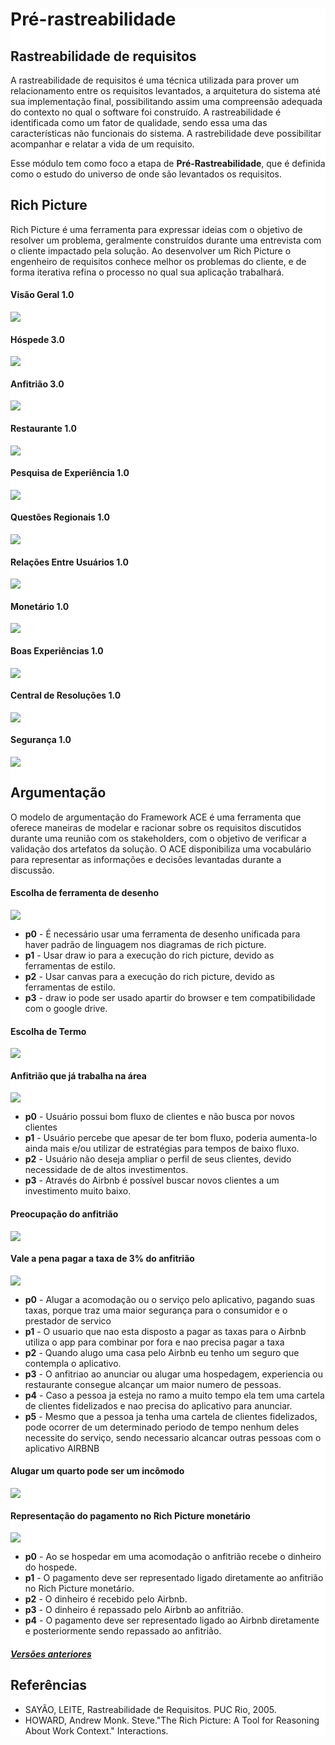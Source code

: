 <div style="background-color:white;">

# Pré-rastreabilidade

## Rastreabilidade de requisitos

A rastreabilidade de requisitos é uma técnica utilizada para prover um relacionamento entre os requisitos levantados, a arquitetura do sistema até sua implementação final, possibilitando assim uma compreensão adequada do contexto no qual o software foi construído. A rastreabilidade é identificada como um fator de qualidade, sendo essa uma das características não funcionais do sistema. A rastrebilidade deve possibilitar acompanhar e relatar a vida de um requisito.

Esse módulo tem como foco a etapa de **Pré-Rastreabilidade**, que é definida como o estudo do universo de onde são levantados os requisitos.

## Rich Picture

Rich Picture é uma ferramenta para expressar ideias com o objetivo de resolver um problema, geralmente construídos durante uma entrevista com o cliente impactado pela solução. Ao desenvolver um Rich Picture o engenheiro de requisitos conhece melhor os problemas do cliente, e de forma iterativa refina o processo no qual sua aplicação trabalhará.


#### Visão Geral 1.0

<img src="ultima_versao/a_visao_geral_v1.png" class="responsive-img">

#### Hóspede 3.0

<img src="ultima_versao/hospede_v3.png" class="responsive-img">

#### Anfitrião 3.0

<img src="ultima_versao/anfitriao_v3.png" class="responsive-img">

#### Restaurante 1.0

<img src="ultima_versao/restaurante_v1.png" class="responsive-img">

#### Pesquisa de Experiência 1.0

<img src="ultima_versao/experiencia_v1.png" class="responsive-img">

#### Questões Regionais 1.0

<img src="ultima_versao/relacoes_regionais_v1.png" class="responsive-img">

#### Relações Entre Usuários 1.0

<img src="ultima_versao/relacoes_dos_usuarios_v1.png" class="responsive-img">

#### Monetário 1.0

<img src="ultima_versao/money_v1.png" class="responsive-img">

#### Boas Experiências 1.0

<img src="ultima_versao/boa_experiencia_v1.png" class="responsive-img">

#### Central de Resoluções 1.0

<img src="ultima_versao/resolutions_v1.png" class="responsive-img">

#### Segurança 1.0

<img src="ultima_versao/security_v1.png" class="responsive-img">

## Argumentação

O modelo de argumentação do Framework ACE é uma ferramenta que oferece maneiras de modelar e racionar sobre os requisitos discutidos durante uma reunião com os stakeholders, com o objetivo de verificar a validação dos artefatos da solução. O ACE disponibiliza uma vocabulário para representar as informações e decisões levantadas durante a discussão.

#### Escolha de ferramenta de desenho

<img src="ultima_versao/decisão_ferramenta_richpic_v1.png" class="responsive-img">

<ul>
    <li>
      <b>p0</b> - É necessário usar uma ferramenta de desenho unificada para haver padrão de linguagem nos diagramas de rich picture.
    </li>
    <li>
      <b>p1</b> -  Usar draw io para a execução do rich picture, devido as ferramentas de estilo.
    </li>
    <li>
      <b>p2</b> -  Usar canvas para a execução do rich picture, devido as ferramentas de estilo.
    </li>
    <li>
      <b>p3</b> - draw io pode ser usado apartir do browser e  tem compatibilidade com o google drive.
    </li>
  </ul>

#### Escolha de Termo

<img src="ultima_versao/decisao_termo.png" class="responsive-img">

#### Anfitrião que já trabalha na área

<img src="ultima_versao/argumentacao_anfitriao_v1.png" class="responsive-img">

<ul>
    <li>
      <b>p0</b> - Usuário possui bom fluxo de clientes e não busca por novos clientes
    </li>
    <li>
      <b>p1</b> - Usuário percebe que apesar de ter bom fluxo, poderia aumenta-lo ainda mais e/ou utilizar de estratégias para tempos de baixo fluxo.
    </li>
    <li>
      <b>p2</b> - Usuário não deseja ampliar o perfil de seus clientes, devido necessidade de de altos investimentos.
    </li>
    <li>
      <b>p3</b> - Através do Airbnb é possível buscar novos clientes a um investimento muito baixo.
    </li>
  </ul>

#### Preocupação do anfitrião

<img src="ultima_versao/preocupacao_v1.png" class="responsive-img">

#### Vale a pena pagar a taxa de 3% do anfitrião

<img src="ultima_versao/arg_vale_a_pena.png" class="responsive-img">

 <ul>
    <li>
      <b>p0</b> - Alugar a acomodação ou o serviço pelo aplicativo, pagando suas taxas, porque traz uma maior segurança para o consumidor e o prestador de servico
    </li>
    <li>
      <b>p1</b> -  O usuario que nao esta disposto a pagar as taxas para o Airbnb utiliza o app para combinar por fora e nao precisa pagar a taxa
    </li>
    <li>
      <b>p2</b> -  Quando alugo uma casa pelo Airbnb eu tenho um seguro que contempla o aplicativo.
    </li>
    <li>
      <b>p3</b> - O anfitriao ao anunciar ou alugar uma hospedagem, experiencia ou restaurante consegue alcançar um maior numero de pessoas.
    </li>
    <li>
      <b>p4</b> - Caso a pessoa ja esteja no ramo a muito tempo ela tem uma cartela de clientes fidelizados e nao precisa do aplicativo para anunciar.
    </li>
    <li>
      <b>p5</b> - Mesmo que a pessoa ja tenha uma cartela de clientes fidelizados, pode ocorrer de um determinado periodo de tempo nenhum deles necessite do serviço, sendo necessario
      alcancar outras pessoas com o aplicativo AIRBNB
    </li>
  </ul>

#### Alugar um quarto pode ser um incômodo

<img src="ultima_versao/argumentacao_quarto_v0.png" class="responsive-img">

#### Representação do pagamento no Rich Picture monetário
<img src="ultima_versao/arg_monetario_v0.png" class="responsive-img">
<ul>
   <li>
     <b>p0</b> - Ao se hospedar em uma acomodação o anfitrião recebe o dinheiro do hospede.
   </li>
   <li>
     <b>p1</b> -  O pagamento deve ser representado ligado diretamente ao anfitrião no Rich Picture monetário.
   </li>
   <li>
     <b>p2</b> -  O dinheiro é recebido pelo Airbnb.
   </li>
   <li>
     <b>p3</b> - O dinheiro é repassado pelo Airbnb ao anfitrião.
   </li>
   <li>
     <b>p4</b> - O pagamento deve ser representado ligado ao Airbnb diretamente e posteriormente sendo repassado ao anfitrião.
   </li>
 </ul>

<h5><a href="versao_antiga/index">Versões anteriores</a></h5>

## Referências

- SAYÃO, LEITE, Rastreabilidade de Requisitos. PUC Rio, 2005.
- HOWARD, Andrew Monk. Steve."The Rich Picture: A Tool for Reasoning About Work Context." Interactions.
</div>
